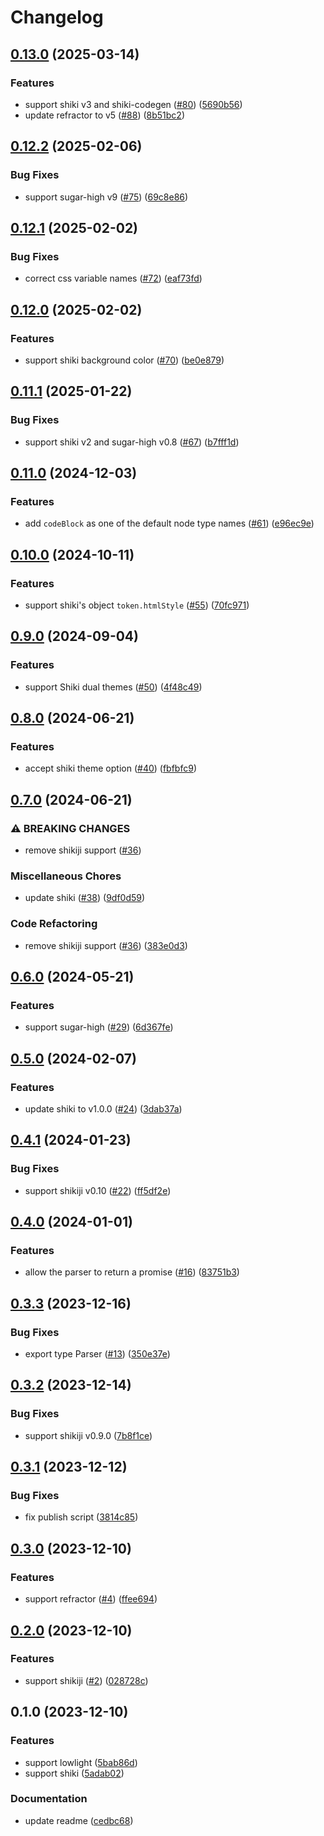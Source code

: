 # Changelog

## [0.13.0](https://github.com/ocavue/prosemirror-highlight/compare/v0.12.2...v0.13.0) (2025-03-14)


### Features

* support shiki v3 and shiki-codegen ([#80](https://github.com/ocavue/prosemirror-highlight/issues/80)) ([5690b56](https://github.com/ocavue/prosemirror-highlight/commit/5690b566ec7a2b7291ea6b03e7392d5de01f2d39))
* update refractor to v5 ([#88](https://github.com/ocavue/prosemirror-highlight/issues/88)) ([8b51bc2](https://github.com/ocavue/prosemirror-highlight/commit/8b51bc262ce1195b9f6ab016a8192acf51bd3839))

## [0.12.2](https://github.com/ocavue/prosemirror-highlight/compare/v0.12.1...v0.12.2) (2025-02-06)


### Bug Fixes

* support sugar-high v9 ([#75](https://github.com/ocavue/prosemirror-highlight/issues/75)) ([69c8e86](https://github.com/ocavue/prosemirror-highlight/commit/69c8e86245b59ff6ea8e496982d646a6b4eb4daf))

## [0.12.1](https://github.com/ocavue/prosemirror-highlight/compare/v0.12.0...v0.12.1) (2025-02-02)


### Bug Fixes

* correct css variable names ([#72](https://github.com/ocavue/prosemirror-highlight/issues/72)) ([eaf73fd](https://github.com/ocavue/prosemirror-highlight/commit/eaf73fdfd3470759b78c762488dd36811c8e37dc))

## [0.12.0](https://github.com/ocavue/prosemirror-highlight/compare/v0.11.1...v0.12.0) (2025-02-02)


### Features

* support shiki background color ([#70](https://github.com/ocavue/prosemirror-highlight/issues/70)) ([be0e879](https://github.com/ocavue/prosemirror-highlight/commit/be0e8797e1af7859d83d90c06f5338817769435d))

## [0.11.1](https://github.com/ocavue/prosemirror-highlight/compare/v0.11.0...v0.11.1) (2025-01-22)


### Bug Fixes

* support shiki v2 and sugar-high v0.8 ([#67](https://github.com/ocavue/prosemirror-highlight/issues/67)) ([b7fff1d](https://github.com/ocavue/prosemirror-highlight/commit/b7fff1d609173c37c439e1355e47c252054efe13))

## [0.11.0](https://github.com/ocavue/prosemirror-highlight/compare/v0.10.0...v0.11.0) (2024-12-03)


### Features

* add `codeBlock` as one of the default node type names ([#61](https://github.com/ocavue/prosemirror-highlight/issues/61)) ([e96ec9e](https://github.com/ocavue/prosemirror-highlight/commit/e96ec9ea6b0ed0ca2ba373f3c9fb0cee2ac1badc))

## [0.10.0](https://github.com/ocavue/prosemirror-highlight/compare/v0.9.0...v0.10.0) (2024-10-11)


### Features

* support shiki's object `token.htmlStyle` ([#55](https://github.com/ocavue/prosemirror-highlight/issues/55)) ([70fc971](https://github.com/ocavue/prosemirror-highlight/commit/70fc971754597c8fd03c9b72b8442d103404c201))

## [0.9.0](https://github.com/ocavue/prosemirror-highlight/compare/v0.8.0...v0.9.0) (2024-09-04)


### Features

* support Shiki dual themes ([#50](https://github.com/ocavue/prosemirror-highlight/issues/50)) ([4f48c49](https://github.com/ocavue/prosemirror-highlight/commit/4f48c49f80f87336a07f0a03881f1b3a5b29d649))

## [0.8.0](https://github.com/ocavue/prosemirror-highlight/compare/v0.7.0...v0.8.0) (2024-06-21)


### Features

* accept shiki theme option ([#40](https://github.com/ocavue/prosemirror-highlight/issues/40)) ([fbfbfc9](https://github.com/ocavue/prosemirror-highlight/commit/fbfbfc9df48ac1bc8bdca2831f468ad77d658619))

## [0.7.0](https://github.com/ocavue/prosemirror-highlight/compare/v0.6.0...v0.7.0) (2024-06-21)


### ⚠ BREAKING CHANGES

* remove shikiji support ([#36](https://github.com/ocavue/prosemirror-highlight/issues/36))

### Miscellaneous Chores

* update shiki ([#38](https://github.com/ocavue/prosemirror-highlight/issues/38)) ([9df0d59](https://github.com/ocavue/prosemirror-highlight/commit/9df0d5934616cd82e3d26ea26ac7f77923fff347))


### Code Refactoring

* remove shikiji support ([#36](https://github.com/ocavue/prosemirror-highlight/issues/36)) ([383e0d3](https://github.com/ocavue/prosemirror-highlight/commit/383e0d3e8f182c1ae988e545f40c23c5969e5b6c))

## [0.6.0](https://github.com/ocavue/prosemirror-highlight/compare/v0.5.0...v0.6.0) (2024-05-21)


### Features

* support sugar-high ([#29](https://github.com/ocavue/prosemirror-highlight/issues/29)) ([6d367fe](https://github.com/ocavue/prosemirror-highlight/commit/6d367fe350fdf0b9a0e342276a7caa8fcede9f61))

## [0.5.0](https://github.com/ocavue/prosemirror-highlight/compare/v0.4.1...v0.5.0) (2024-02-07)


### Features

* update shiki to v1.0.0 ([#24](https://github.com/ocavue/prosemirror-highlight/issues/24)) ([3dab37a](https://github.com/ocavue/prosemirror-highlight/commit/3dab37a41feb1e07be639cd348f5606561de63fe))

## [0.4.1](https://github.com/ocavue/prosemirror-highlight/compare/v0.4.0...v0.4.1) (2024-01-23)


### Bug Fixes

* support shikiji v0.10 ([#22](https://github.com/ocavue/prosemirror-highlight/issues/22)) ([ff5df2e](https://github.com/ocavue/prosemirror-highlight/commit/ff5df2e6b3033e2928e68ac3e822d908a62f801c))

## [0.4.0](https://github.com/ocavue/prosemirror-highlight/compare/v0.3.3...v0.4.0) (2024-01-01)


### Features

* allow the parser to return a promise ([#16](https://github.com/ocavue/prosemirror-highlight/issues/16)) ([83751b3](https://github.com/ocavue/prosemirror-highlight/commit/83751b33c35db0ce78ea95299048ef389a9c9324))

## [0.3.3](https://github.com/ocavue/prosemirror-highlight/compare/v0.3.2...v0.3.3) (2023-12-16)


### Bug Fixes

* export type Parser ([#13](https://github.com/ocavue/prosemirror-highlight/issues/13)) ([350e37e](https://github.com/ocavue/prosemirror-highlight/commit/350e37eb0db49dcc1f75704553500823facdebf4))

## [0.3.2](https://github.com/ocavue/prosemirror-highlight/compare/v0.3.1...v0.3.2) (2023-12-14)


### Bug Fixes

* support shikiji v0.9.0 ([7b8f1ce](https://github.com/ocavue/prosemirror-highlight/commit/7b8f1ce1dca760e3657b6e7fc9eba4df172aed47))

## [0.3.1](https://github.com/ocavue/prosemirror-highlight/compare/v0.3.0...v0.3.1) (2023-12-12)


### Bug Fixes

* fix publish script ([3814c85](https://github.com/ocavue/prosemirror-highlight/commit/3814c8503f73de91a78e9577142b827e493f3b56))

## [0.3.0](https://github.com/ocavue/prosemirror-highlight/compare/v0.2.0...v0.3.0) (2023-12-10)


### Features

* support refractor ([#4](https://github.com/ocavue/prosemirror-highlight/issues/4)) ([ffee694](https://github.com/ocavue/prosemirror-highlight/commit/ffee694e0113bfe14a6f1dc05d0cbc5fcf679b9d))

## [0.2.0](https://github.com/ocavue/prosemirror-highlight/compare/v0.1.0...v0.2.0) (2023-12-10)


### Features

* support shikiji ([#2](https://github.com/ocavue/prosemirror-highlight/issues/2)) ([028728c](https://github.com/ocavue/prosemirror-highlight/commit/028728c70835adcd18b36e6e43fe4e736d8b3fcd))

## 0.1.0 (2023-12-10)


### Features

* support lowlight ([5bab86d](https://github.com/ocavue/prosemirror-highlight/commit/5bab86d6589fb879e94f4419e7ac813fe44589b1))
* support shiki ([5adab02](https://github.com/ocavue/prosemirror-highlight/commit/5adab02178134a1e32d6860554e2913bacc615f8))


### Documentation

* update readme ([cedbc68](https://github.com/ocavue/prosemirror-highlight/commit/cedbc68e1e090a53693aecb21d9c3145cf9dbd73))
